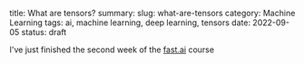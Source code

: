 title: What are tensors?
summary: 
slug: what-are-tensors
category: Machine Learning
tags: ai, machine learning, deep learning, tensors
date: 2022-09-05
status: draft

I've just finished the second week of the [fast.ai](https://course.fast.ai) course